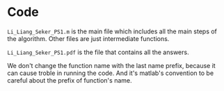 # Code

`Li_Liang_Seker_PS1.m`  is the main file which includes all the main steps of the algorithm. Other files are just intermediate functions.

`Li_Liang_Seker_PS1.pdf` is the file that contains all the answers.



We don't change the function name with the last name prefix, because it can cause troble in running the code. And it's matlab's convention to be careful about the prefix of function's name.
